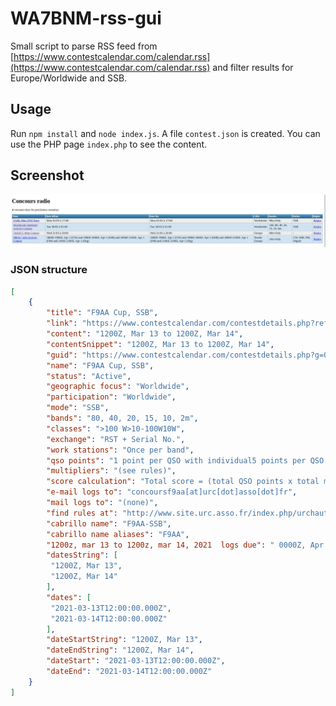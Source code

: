 
# WA7BNM-rss-gui

Small script to parse RSS feed from [https://www.contestcalendar.com/calendar.rss](https://www.contestcalendar.com/calendar.rss) and filter results for Europe/Worldwide and SSB.

## Usage
Run `npm install` and `node index.js`. A file `contest.json` is created. 
You can use the PHP page `index.php` to see the content.

## Screenshot
![index.php screenshot](.github/screen.jpg)

### JSON structure
```json
[
	{
		"title": "F9AA Cup, SSB",
		"link": "https://www.contestcalendar.com/contestdetails.php?ref=489",
		"content": "1200Z, Mar 13 to 1200Z, Mar 14",
		"contentSnippet": "1200Z, Mar 13 to 1200Z, Mar 14",
		"guid": "https://www.contestcalendar.com/contestdetails.php?g=00qpwpc0011315",
		"name": "F9AA Cup, SSB",
		"status": "Active",
		"geographic focus": "Worldwide",
		"participation": "Worldwide",
		"mode": "SSB",
		"bands": "80, 40, 20, 15, 10, 2m",
		"classes": ">100 W>10-100W10W",
		"exchange": "RST + Serial No.",
		"work stations": "Once per band",
		"qso points": "1 point per QSO with individual5 points per QSO with club50 points per QSO with F8URC",
		"multipliers": "(see rules)",
		"score calculation": "Total score = (total QSO points x total mults) + bonus points",
		"e-mail logs to": "concoursf9aa[at]urc[dot]asso[dot]fr",
		"mail logs to": "(none)",
		"find rules at": "http://www.site.urc.asso.fr/index.php/urchaut-6/om-6/131-trophee-f9aa",
		"cabrillo name": "F9AA-SSB",
		"cabrillo name aliases": "F9AA",
		"1200z, mar 13 to 1200z, mar 14, 2021  logs due": " 0000Z, Apr 13",
		"datesString": [
		 "1200Z, Mar 13",
		 "1200Z, Mar 14"
		],
		"dates": [
		 "2021-03-13T12:00:00.000Z",
		 "2021-03-14T12:00:00.000Z"
		],
		"dateStartString": "1200Z, Mar 13",
		"dateEndString": "1200Z, Mar 14",
		"dateStart": "2021-03-13T12:00:00.000Z",
		"dateEnd": "2021-03-14T12:00:00.000Z"
	}
]
```

